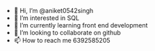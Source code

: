 - 👋 Hi, I’m @aniket0542singh
- 👀 I’m interested in SQL
- 🌱 I’m currently learning front end development
- 💞️ I’m looking to collaborate on github
- 📫 How to reach me 6392585205

<!---
aniket0542singh/aniket0542singh is a ✨ special ✨ repository because its `README.md` (this file) appears on your GitHub profile.
You can click the Preview link to take a look at your changes.
--->
